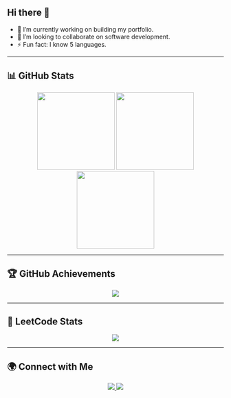 ## Hi there 👋  

- 🔭 I’m currently working on building my portfolio.  
- 👯 I’m looking to collaborate on software development.  
- ⚡ Fun fact: I know 5 languages.  

---

## 📊 GitHub Stats  
<div align="center">
  <img src="https://github-readme-stats.vercel.app/api?username=codedsami&show_icons=true&count_private=true&theme=dark" height="180px"/>
  <img src="https://github-readme-stats.vercel.app/api/top-langs/?username=codedsami&layout=compact&theme=dark" height="180px"/>
  <img src="https://github-readme-streak-stats.herokuapp.com/?user=codedsami&theme=dark" height="180px"/>
</div>  

---

## 🏆 GitHub Achievements  
<div align="center">
  <img src="https://github-profile-trophy.vercel.app/?username=codedsami&theme=darkhub&margin-w=15&no-bg=true" />
</div>  

---

## 🏁 LeetCode Stats  
<div align="center">
  <img src="https://leetcard.jacoblin.cool/_Sami_MMS?theme=dark&ext=heatmap" />
</div>  

---

## 🌍 Connect with Me  
<div align="center">
  <a href="https://www.linkedin.com/in/miskat-mahmud/" target="_blank">
    <img src="https://img.shields.io/badge/LinkedIn-0077B5?style=for-the-badge&logo=linkedin&logoColor=white"/>
  </a>
  <a href="mailto:miskat.mahmud@mail.concordia.ca" target="_blank">
    <img src="https://img.shields.io/badge/Email-D14836?style=for-the-badge&logo=gmail&logoColor=white"/>
  </a>
</div>
